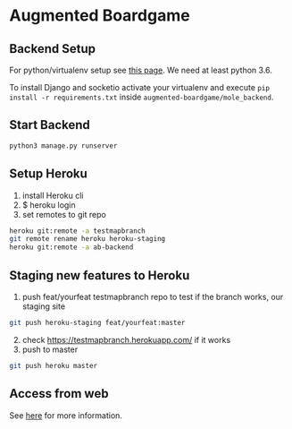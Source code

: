 # Augmented Boardgame

## Backend Setup
For python/virtualenv setup see [this page](https://developer.mozilla.org/en-US/docs/Learn/Server-side/Django/development_environment).
We need at least python 3.6.

To install Django and socketio activate your virtualenv and execute `pip install -r requirements.txt` inside `augmented-boardgame/mole_backend`.

## Start Backend
```bash
python3 manage.py runserver
```

## Setup Heroku
1.  install Heroku cli
1.  $ heroku login  
1.  set remotes to git repo

```bash
heroku git:remote -a testmapbranch
git remote rename heroku heroku-staging
heroku git:remote -a ab-backend
```

## Staging new features to Heroku

1. push feat/yourfeat testmapbranch repo to test if the branch works, our staging site
```bash
git push heroku-staging feat/yourfeat:master
```
2. check https://testmapbranch.herokuapp.com/ if it works
3. push to master

```bash
git push heroku master
```


## Access from web

See [here](https://gitlab.rz.htw-berlin.de/s0565666/augmented-boardgame/-/wikis/Serververbindung) for more information.
